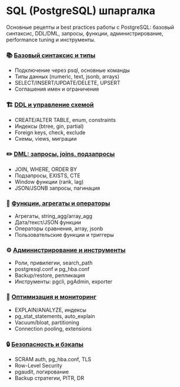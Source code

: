 # SQL (PostgreSQL) шпаргалка

Основные рецепты и best practices работы с PostgreSQL: базовый синтаксис, DDL/DML, запросы, функции, администрирование, performance tuning и инструменты.

### 📚 [Базовый синтаксис и типы](./basics-types.md)

- Подключение через psql, основные команды
- Типы данных (numeric, text, jsonb, arrays)
- SELECT/INSERT/UPDATE/DELETE, UPSERT
- Соглашения имен и ограничения

### 🏗️ [DDL и управление схемой](./ddl-schema.md)

- CREATE/ALTER TABLE, enum, constraints
- Индексы (btree, gin, partial)
- Foreign keys, check, exclude
- Схемы, views, миграции

### ✏️ [DML: запросы, joins, подзапросы](./dml-queries.md)

- JOIN, WHERE, ORDER BY
- Подзапросы, EXISTS, CTE
- Window функции (rank, lag)
- JSON/JSONB запросы, пагинация

### 🧮 [Функции, агрегаты и операторы](./functions-operators.md)

- Агрегаты, string_agg/array_agg
- Дата/текст/JSON функции
- Операторы сравнения, array, jsonb
- Пользовательские функции и триггеры

### ⚙️ [Администрирование и инструменты](./admin-tools.md)

- Роли, привилегии, search_path
- postgresql.conf и pg_hba.conf
- Backup/restore, репликация
- Инструменты: pgcli, pgAdmin, exporter

### 🚀 [Оптимизация и мониторинг](./performance-monitoring.md)

- EXPLAIN/ANALYZE, индексы
- pg_stat_statements, auto_explain
- Vacuum/bloat, partitioning
- Connection pooling, extensions

### 🔒 [Безопасность и бэкапы](./security-backup.md)

- SCRAM auth, pg_hba.conf, TLS
- Row-Level Security
- pgaudit, логирование
- Backup стратегии, PITR, DR
